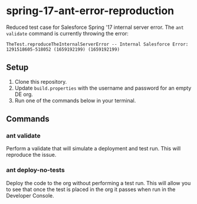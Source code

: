 # spring-17-ant-error-reproduction
Reduced test case for Salesforce Spring '17 internal server error. The `ant validate` command is currently throwing the error:

    TheTest.reproduceTheInternalServerError -- Internal Salesforce Error: 1291518605-518052 (1659192199) (1659192199)

## Setup

1. Clone this repository.
2. Update `build.properties` with the username and password for an empty DE org.
3. Run one of the commands below in your terminal.

## Commands

### ant validate
Perform a validate that will simulate a deployment and test run. This will reproduce the issue.

### ant deploy-no-tests
Deploy the code to the org without performing a test run. This will allow you to see that once the test is placed in the org it passes when run in the Developer Console.